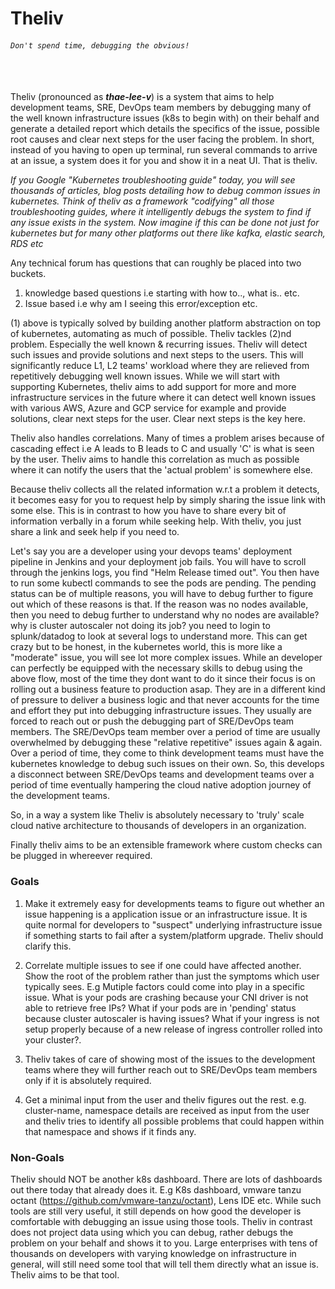 # Theliv

###### `Don't spend time, debugging the obvious!`

<br><br>
Theliv (pronounced as **_thae-lee-v_**) is a system that aims to help development teams, SRE, DevOps team members by debugging many of the well known infrastructure issues (k8s to begin with) on their behalf and generate a detailed report which details the specifics of the issue, possible root causes and clear next steps for the user facing the problem. In short, instead of you having to open up terminal, run several commands to arrive at an issue, a system does it for you and show it in a neat UI. That is theliv.

_If you Google "Kubernetes troubleshooting guide" today, you will see thousands of articles, blog posts detailing how to debug common issues in kubernetes. Think of theliv as a framework "codifying" all those troubleshooting guides, where it intelligently debugs the system to find if any issue exists in the system. Now imagine if this can be done not just for kubernetes but for many other platforms out there like kafka, elastic search, RDS etc_

Any technical forum has questions that can roughly be placed into two buckets.

1. knowledge based questions i.e starting with how to.., what is.. etc.
2. Issue based i.e why am I seeing this error/exception etc.

(1) above is typically solved by building another platform abstraction on top of kubernetes, automating as much of possible. Theliv tackles (2)nd problem. Especially the well known & recurring issues. Theliv will detect such issues and provide solutions and next steps to the users. This will significantly reduce L1, L2 teams' workload where they are relieved from repetitively debugging well known issues. While we will start with supporting Kubernetes, theliv aims to add support for more and more infrastructure services in the future where it can detect well known issues with various AWS, Azure and GCP service for example and provide solutions, clear next steps for the user. Clear next steps is the key here.

Theliv also handles correlations. Many of times a problem arises because of cascading effect i.e A leads to B leads to C and usually 'C' is what is seen by the user. Theliv aims to handle this correlation as much as possible where it can notify the users that the 'actual problem' is somewhere else.

Because theliv collects all the related information w.r.t a problem it detects, it becomes easy for you to request help by simply sharing the issue link with some else. This is in contrast to how you have to share every bit of information verbally in a forum while seeking help. With theliv, you just share a link and seek help if you need to.

Let's say you are a developer using your devops teams' deployment pipeline in Jenkins and your deployment job fails. You will have to scroll through the jenkins logs, you find "Helm Release timed out". You then have to run some kubectl commands to see the pods are pending. The pending status can be of multiple reasons, you will have to debug further to figure out which of these reasons is that. If the reason was no nodes available, then you need to debug further to understand why no nodes are available? why is cluster autoscaler not doing its job? you need to login to splunk/datadog to look at several logs to understand more. This can get crazy but to be honest, in the kubernetes world, this is more like a "moderate" issue, you will see lot more complex issues. While an developer can perfectly be equipped with the necessary skills to debug using the above flow, most of the time they dont want to do it since their focus is on rolling out a business feature to production asap. They are in a different kind of pressure to deliver a business logic and that never accounts for the time and effort they put into debugging infrastructure issues. They usually are forced to reach out or push the debugging part of SRE/DevOps team members. The SRE/DevOps team member over a period of time are usually overwhelmed by debugging these "relative repetitive" issues again & again. Over a period of time, they come to think development teams must have the kubernetes knowledge to debug such issues on their own. So, this develops a disconnect between SRE/DevOps teams and development teams over a period of time eventually hampering the cloud native adoption journey of the development teams.

So, in a way a system like Theliv is absolutely necessary to 'truly' scale cloud native architecture to thousands of developers in an organization.

Finally theliv aims to be an extensible framework where custom checks can be plugged in whereever required.

### Goals

1. Make it extremely easy for developments teams to figure out whether an issue happening is a application issue or an infrastructure issue. It is quite normal for developers to "suspect" underlying infrastructure issue if something starts to fail after a system/platform upgrade. Theliv should clarify this.

2. Correlate multiple issues to see if one could have affected another. Show the root of the problem rather than just the symptoms which user typically sees. E.g Mutiple factors could come into play in a specific issue. What is your pods are crashing because your CNI driver is not able to retrieve free IPs? What if your pods are in 'pending' status because cluster autoscaler is having issues? What if your ingress is not setup properly because of a new release of ingress controller rolled into your cluster?.

3. Theliv takes of care of showing most of the issues to the development teams where they will further reach out to SRE/DevOps team members only if it is absolutely required.

4. Get a minimal input from the user and theliv figures out the rest. e.g. cluster-name, namespace details are received as input from the user and theliv tries to identify all possible problems that could happen within that namespace and shows if it finds any.

### Non-Goals

Theliv should NOT be another k8s dashboard. There are lots of dashboards out there today that already does it. E.g K8s dashboard, vmware tanzu octant (https://github.com/vmware-tanzu/octant), Lens IDE etc. While such tools are still very useful, it still depends on how good the developer is comfortable with debugging an issue using those tools. Theliv in contrast does not project data using which you can debug, rather debugs the problem on your behalf and shows it to you. Large enterprises with tens of thousands on developers with varying knowledge on infrastructure in general, will still need some tool that will tell them directly what an issue is. Theliv aims to be that tool.
